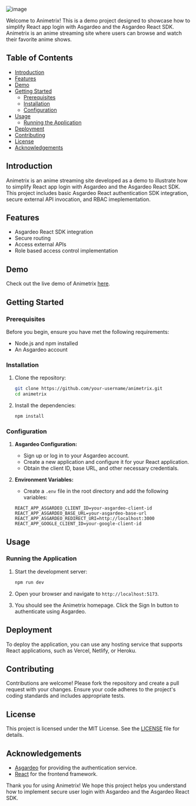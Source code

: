 ![image](https://github.com/user-attachments/assets/2b406648-bc8e-4e6f-8880-9a240271d15e)

Welcome to Animetrix! This is a demo project designed to showcase how to simplify React app login with Asgardeo and the Asgardeo React SDK. Animetrix is an anime streaming site where users can browse and watch their favorite anime shows.

## Table of Contents

- [Introduction](#introduction)
- [Features](#features)
- [Demo](#demo)
- [Getting Started](#getting-started)
  - [Prerequisites](#prerequisites)
  - [Installation](#installation)
  - [Configuration](#configuration)
- [Usage](#usage)
  - [Running the Application](#running-the-application)
- [Deployment](#deployment)
- [Contributing](#contributing)
- [License](#license)
- [Acknowledgements](#acknowledgements)

## Introduction

Animetrix is an anime streaming site developed as a demo to illustrate how to simplify React app login with Asgardeo and the Asgardeo React SDK. This project includes basic Asgardeo React authentication SDK integration, secure external API invocation, and RBAC imeplementation.

## Features

- Asgardeo React SDK integration
- Secure routing
- Access external APIs
- Role based access control implementation

## Demo

Check out the live demo of Animetrix [here](#).

## Getting Started

### Prerequisites

Before you begin, ensure you have met the following requirements:
- Node.js and npm installed
- An Asgardeo account

### Installation

1. Clone the repository:
    ```sh
    git clone https://github.com/your-username/animetrix.git
    cd animetrix
    ```

2. Install the dependencies:
    ```sh
    npm install
    ```

### Configuration

1. **Asgardeo Configuration:**
   - Sign up or log in to your Asgardeo account.
   - Create a new application and configure it for your React application.
   - Obtain the client ID, base URL, and other necessary credentials.

2. **Environment Variables:**
   - Create a `.env` file in the root directory and add the following variables:
    ```env
    REACT_APP_ASGARDEO_CLIENT_ID=your-asgardeo-client-id
    REACT_APP_ASGARDEO_BASE_URL=your-asgardeo-base-url
    REACT_APP_ASGARDEO_REDIRECT_URI=http://localhost:3000
    REACT_APP_GOOGLE_CLIENT_ID=your-google-client-id
    ```

## Usage

### Running the Application

1. Start the development server:
    ```sh
    npm run dev
    ```

2. Open your browser and navigate to `http://localhost:5173`.

3. You should see the Animetrix homepage. Click the Sign In button to authenticate using Asgardeo.

## Deployment

To deploy the application, you can use any hosting service that supports React applications, such as Vercel, Netlify, or Heroku.

## Contributing

Contributions are welcome! Please fork the repository and create a pull request with your changes. Ensure your code adheres to the project's coding standards and includes appropriate tests.

## License

This project is licensed under the MIT License. See the [LICENSE](LICENSE) file for details.

## Acknowledgements

- [Asgardeo](https://wso2.com/asgardeo/) for providing the authentication service.
- [React](https://reactjs.org/) for the frontend framework.

Thank you for using Animetrix! We hope this project helps you understand how to implement secure user login with Asgardeo and the Asgardeo React SDK.
